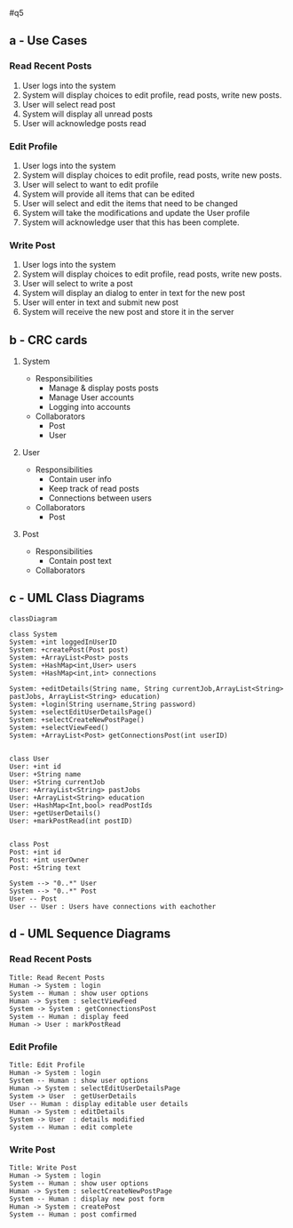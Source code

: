 #q5
## a - Use Cases
### Read Recent Posts
1. User logs into the system
1. System will display choices to edit profile, read posts, write new posts.
1. User will select read post
1. System will display all unread posts
1. User will acknowledge posts read

### Edit Profile
1. User logs into the system
1. System will display choices to edit profile, read posts, write new posts.
1. User will select to want to edit profile
1. System will provide all items that can be edited
1. User will select and edit the items that need to be changed
1. System will take the modifications and update the User profile
1. System will acknowledge user that this has been complete.

### Write Post
1. User logs into the system
1. System will display choices to edit profile, read posts, write new posts.
1. User will select to write a post
1. System will display an dialog to enter in text for the new post
1. User will enter in text and submit new post
1. System will receive the new post and store it in the server

## b - CRC cards
1. System
    - Responsibilities
        - Manage & display posts posts
        - Manage User accounts
        - Logging into accounts
    - Collaborators
        - Post
        - User
    
2. User
    - Responsibilities
        - Contain user info
        - Keep track of read posts
        - Connections between users
    - Collaborators
        - Post
3. Post
    - Responsibilities
        - Contain post text
    - Collaborators

## c - UML Class Diagrams
```mermaid
classDiagram

class System
System: +int loggedInUserID
System: +createPost(Post post)
System: +ArrayList<Post> posts
System: +HashMap<int,User> users
System: +HashMap<int,int> connections

System: +editDetails(String name, String currentJob,ArrayList<String> pastJobs, ArrayList<String> education)
System: +login(String username,String password)
System: +selectEditUserDetailsPage()
System: +selectCreateNewPostPage()
System: +selectViewFeed()
System: +ArrayList<Post> getConnectionsPost(int userID)


class User
User: +int id
User: +String name
User: +String currentJob
User: +ArrayList<String> pastJobs
User: +ArrayList<String> education
User: +HashMap<Int,bool> readPostIds
User: +getUserDetails()
User: +markPostRead(int postID)


class Post
Post: +int id
Post: +int userOwner
Post: +String text

System --> "0..*" User
System --> "0..*" Post
User -- Post
User -- User : Users have connections with eachother

```
## d - UML Sequence Diagrams
### Read Recent Posts
```sequence
Title: Read Recent Posts
Human -> System : login 
System -- Human : show user options
Human -> System : selectViewFeed
System -> System : getConnectionsPost
System -- Human : display feed
Human -> User : markPostRead
```

### Edit Profile
```sequence
Title: Edit Profile
Human -> System : login 
System -- Human : show user options
Human -> System : selectEditUserDetailsPage
System -> User  : getUserDetails
User -- Human : display editable user details
Human -> System : editDetails
System -> User  : details modified
System -- Human : edit complete
```

### Write Post
```sequence
Title: Write Post
Human -> System : login 
System -- Human : show user options
Human -> System : selectCreateNewPostPage
System -- Human : display new post form
Human -> System : createPost
System -- Human : post comfirmed
```